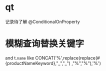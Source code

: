 # qt

记录待了解
@ConditionalOnProperty

# 模糊查询替换关键字
and t.`name` like
CONCAT('%',replace(replace(#{productNameKeyword},"_","\_") ,"%","\%"),'%')
